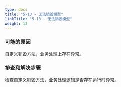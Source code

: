 ```yaml
---
type: docs
title: "5-13 - 无法销毁模型"
linkTitle: "5-13 - 无法销毁模型"
weight: 13
---
```


### 可能的原因

自定义销毁方法，业务处理上存在异常。

### 排查和解决步骤

检查自定义销毁方法，业务处理逻辑是否存在运行时异常。

